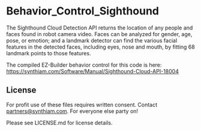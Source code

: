 # Behavior_Control_Sighthound

The Sighthound Cloud Detection API returns the location of any people and faces found in robot camera video. Faces can be analyzed for gender, age, pose, or emotion; and a landmark detector can find the various facial features in the detected faces, including eyes, nose and mouth, by fitting 68 landmark points to those features.

The compiled EZ-Builder behavior control for this code is here: https://synthiam.com/Software/Manual/Sighthound-Cloud-API-18004

## License

For profit use of these files requires written consent. Contact partners@synthiam.com. For everyone else party on!

Please see LICENSE.md for license details.
